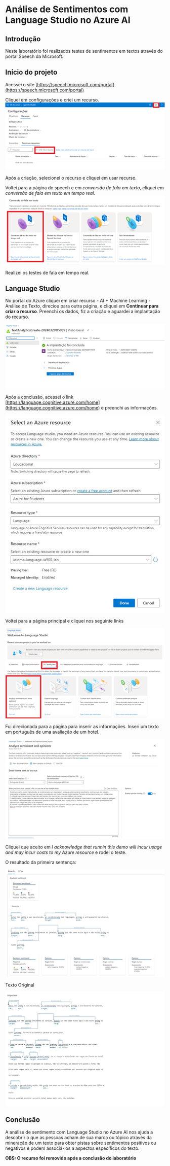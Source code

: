 # Análise de Sentimentos com Language Studio no Azure AI

## Introdução

Neste laboratório foi realizados testes de sentimentos em textos através do portal Speech da Microsoft.

## Início do projeto

Acessei o site [https://speech.microsoft.com/portal](https://speech.microsoft.com/portal)

Cliquei em configurações e criei um recurso.
![speech azure configurações](img/captura1.png)

Após a criação, selecionei o recurso e cliquei em usar recurso.

Voltei para a página do speech e em *conversão de fala em texto*, cliquei em *conversão de fala em texto em tempo real*.
![fala tempo real](img/captura2.png)

Realizei os testes de fala em tempo real.

## Language Studio

No portal do Azure cliquei em criar recurso - AI + Machine Learning - Análise de Texto, direciou para outra página, e cliquei em **Continuar para criar o recurso**.
Preenchi os dados, fiz a criação e aguardei a implantação do recurso.

![implantação recurso](img/capturar3.JPG)

Após a conclusão, acessei o link [https://language.cognitive.azure.com/home](https://language.cognitive.azure.com/home) e preenchi as informações.

![language](img/capturar4.JPG)

Voltei para a página principal e cliquei nos seguinte links

![language2](img/captura5.png)

Fui direcionada para a página para inserir as informações. Inseri um texto em português de uma avaliação de um hotel.

![teste](img/capturar6.JPG)

Cliquei que aceito em *I acknowledge that runnin this demo will incur usage and may incur costs to my Azure resource* e rodei o teste. 

O resultado da primeira sentença:

![teste resultado](img/capturar7.JPG)

Texto Original

![resultado texto original](img/capturar8.JPG)


## Conclusão

A análise de sentimento com Language Studio no Azure AI nos ajuda a descobrir o que as pessoas acham de sua marca ou tópico através da mineração de um texto para obter pistas sobre sentimentos positivos ou negativos e podem associá-los a aspectos específicos do texto. 


**OBS: O recurso foi removido após a conclusão do laboratório**
